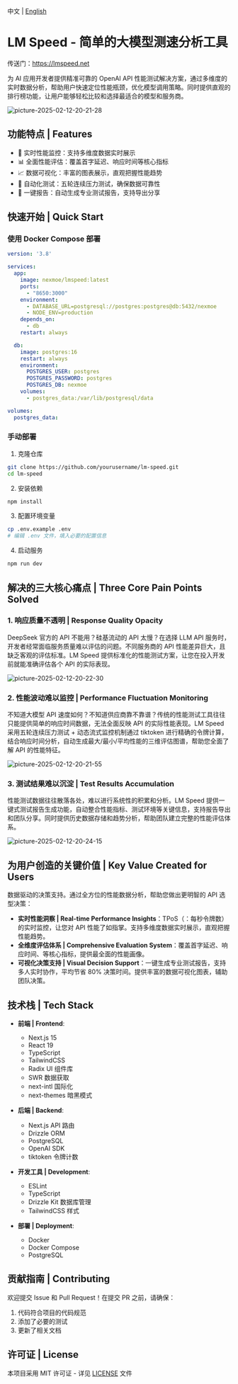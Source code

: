 中文 | [English](README.md)

# LM Speed - 简单的大模型测速分析工具

传送门：<https://lmspeed.net>

为 AI 应用开发者提供精准可靠的 OpenAI API 性能测试解决方案，通过多维度的实时数据分析，帮助用户快速定位性能瓶颈，优化模型调用策略。同时提供直观的排行榜功能，让用户能够轻松比较和选择最适合的模型和服务商。

![picture-2025-02-12-20-21-28](https://vscode-markdown.s3.bitiful.net/eba9b5e1e200dd0c5504914243d1d6247eb4a16c2c20f87adfe11244ff9668c7.png)  

## 功能特点 | Features

- 🚀 实时性能监控：支持多维度数据实时展示
- 📊 全面性能评估：覆盖首字延迟、响应时间等核心指标
- 📈 数据可视化：丰富的图表展示，直观把握性能趋势
- 🔄 自动化测试：五轮连续压力测试，确保数据可靠性
- 📝 一键报告：自动生成专业测试报告，支持导出分享

## 快速开始 | Quick Start

### 使用 Docker Compose 部署

```yaml
version: '3.8'

services:
  app:
    image: nexmoe/lmspeed:latest
    ports:
      - "8650:3000"
    environment:
      - DATABASE_URL=postgresql://postgres:postgres@db:5432/nexmoe
      - NODE_ENV=production
    depends_on:
      - db
    restart: always

  db:
    image: postgres:16
    restart: always
    environment:
      POSTGRES_USER: postgres
      POSTGRES_PASSWORD: postgres
      POSTGRES_DB: nexmoe
    volumes:
      - postgres_data:/var/lib/postgresql/data

volumes:
  postgres_data:
```

### 手动部署

1. 克隆仓库
```bash
git clone https://github.com/yourusername/lm-speed.git
cd lm-speed
```

2. 安装依赖
```bash
npm install
```

3. 配置环境变量
```bash
cp .env.example .env
# 编辑 .env 文件，填入必要的配置信息
```

4. 启动服务
```bash
npm run dev
```

## 解决的三大核心痛点 | Three Core Pain Points Solved

### 1. 响应质量不透明 | Response Quality Opacity

DeepSeek 官方的 API 不能用？硅基流动的 API 太慢？在选择 LLM API 服务时，开发者经常面临服务质量难以评估的问题。不同服务商的 API 性能差异巨大，且缺乏客观的评估标准。LM Speed 提供标准化的性能测试方案，让您在投入开发前就能准确评估各个 API 的实际表现。

![picture-2025-02-12-20-22-30](https://vscode-markdown.s3.bitiful.net/0ff2ab60e7bf2fb64134565d4d9d82535d0d87db1f568dcdc5465c73b6eadbfa.png)  

### 2. 性能波动难以监控 | Performance Fluctuation Monitoring

不知道大模型 API 速度如何？不知道供应商靠不靠谱？传统的性能测试工具往往只能提供简单的响应时间数据，无法全面反映 API 的实际性能表现。LM Speed 采用五轮连续压力测试 + 动态流式监控机制通过 tiktoken 进行精确的令牌计算，结合响应时间分析，自动生成最大/最小/平均性能的三维评估图谱，帮助您全面了解 API 的性能特征。

![picture-2025-02-12-20-21-55](https://vscode-markdown.s3.bitiful.net/e92fd7f59ac705341f7bc4e880f7e11d798a40e3a038b9373f9d885f70d997ac.png)  

### 3. 测试结果难以沉淀 | Test Results Accumulation

性能测试数据往往散落各处，难以进行系统性的积累和分析。LM Speed 提供一键式测试报告生成功能，自动整合性能指标、测试环境等关键信息，支持报告导出和团队分享。同时提供历史数据存储和趋势分析，帮助团队建立完整的性能评估体系。

![picture-2025-02-12-20-24-15](https://vscode-markdown.s3.bitiful.net/2dcd9f8c44bc5801624e7b356a3c09ec41ae83c7e6ab51fd2414f5eb4092e983.png)  

## 为用户创造的关键价值 | Key Value Created for Users

数据驱动的决策支持。通过全方位的性能数据分析，帮助您做出更明智的 API 选型决策：

- **实时性能洞察 | Real-time Performance Insights**：TPoS（：每秒令牌数）的实时监控，让您对 API 性能了如指掌。支持多维度数据实时展示，直观把握性能趋势。
- **全维度评估体系 | Comprehensive Evaluation System**：覆盖首字延迟、响应时间、等核心指标，提供最全面的性能画像。
- **可视化决策支持 | Visual Decision Support**：一键生成专业测试报告，支持多人实时协作，平均节省 80% 决策时间。提供丰富的数据可视化图表，辅助团队决策。

## 技术栈 | Tech Stack

- **前端 | Frontend**:
  - Next.js 15
  - React 19
  - TypeScript
  - TailwindCSS
  - Radix UI 组件库
  - SWR 数据获取
  - next-intl 国际化
  - next-themes 暗黑模式

- **后端 | Backend**:
  - Next.js API 路由
  - Drizzle ORM
  - PostgreSQL
  - OpenAI SDK
  - tiktoken 令牌计数

- **开发工具 | Development**:
  - ESLint
  - TypeScript
  - Drizzle Kit 数据库管理
  - TailwindCSS 样式

- **部署 | Deployment**:
  - Docker
  - Docker Compose
  - PostgreSQL

## 贡献指南 | Contributing

欢迎提交 Issue 和 Pull Request！在提交 PR 之前，请确保：

1. 代码符合项目的代码规范
2. 添加了必要的测试
3. 更新了相关文档

## 许可证 | License

本项目采用 MIT 许可证 - 详见 [LICENSE](LICENSE) 文件

